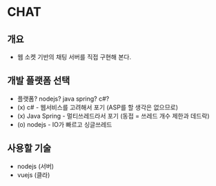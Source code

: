 # CHAT

## 개요

- 웹 소켓 기반의 채팅 서버를 직접 구현해 본다.

## 개발 플랫폼 선택

- 플랫폼? nodejs? java spring? c#?
- (x) c# - 웹서비스를 고려해서 포기 (ASP를 할 생각은 없으므로)
- (x) Java Spring - 멀티쓰레드라서 포기 (동접 = 쓰레드 개수 제한과 데드락)
- (o) nodejs - IO가 빠르고 싱글쓰레드

## 사용할 기술

- nodejs (서버)
- vuejs (클라)
